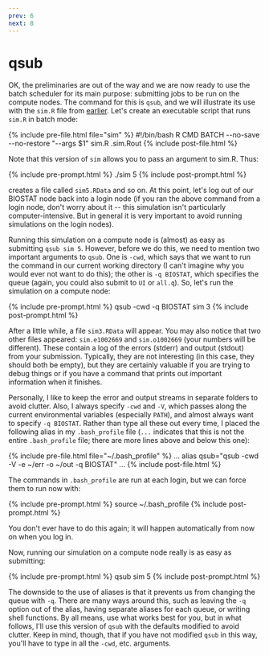 ```yaml
---
prev: 6
next: 8
---
```


# qsub

OK, the preliminaries are out of the way and we are now ready to use the batch scheduler for its main purpose: submitting jobs to be run on the compute nodes.  The command for this is `qsub`, and we will illustrate its use with the `sim.R` file from [earlier](ii.html).  Let's create an executable script that runs `sim.R` in batch mode:

{% include pre-file.html file="sim" %}
#!/bin/bash
R CMD BATCH --no-save --no-restore "--args $1" sim.R .sim.Rout
{% include post-file.html %}

Note that this version of `sim` allows you to pass an argument to sim.R.  Thus:

{% include pre-prompt.html %}
./sim 5
{% include post-prompt.html %}

creates a file called `sim5.RData` and so on.  At this point, let's log out of our BIOSTAT node back into a login node (if you ran the above command from a login node, don't worry about it -- this simulation isn't particularly computer-intensive.  But in general it is very important to avoid running simulations on the login nodes).

Running this simulation on a compute node is (almost) as easy as submitting `qsub sim 5`.  However, before we do this, we need to mention two important arguments to `qsub`.  One is `-cwd`, which says that we want to run the command in our current working directory (I can't imagine why you would ever not want to do this); the other is `-q BIOSTAT`, which specifies the queue (again, you could also submit to `UI` or `all.q`).  So, let's run the simulation on a compute node:

{% include pre-prompt.html %}
qsub -cwd -q BIOSTAT sim 3
{% include post-prompt.html %}

After a little while, a file `sim3.RData` will appear.  You may also notice that two other files appeared: `sim.e1002669` and `sim.o1002669` (your numbers will be different).  These contain a log of the errors (stderr) and output (stdout) from your submission.  Typically, they are not interesting (in this case, they should both be empty), but they are certainly valuable if you are trying to debug things or if you have a command that prints out important information when it finishes.

Personally, I like to keep the error and output streams in separate folders to avoid clutter.  Also, I always specify `-cwd` and `-V`, which passes along the current environmental variables (especially `PATH`), and almost always want to specify `-q BIOSTAT`.  Rather than type all these out every time, I placed the following alias in my `.bash_profile` file (`...` indicates that this is not the entire `.bash_profile` file; there are more lines above and below this one):

{% include pre-file.html file="~/.bash_profile" %}
...
alias qsub="qsub -cwd -V -e ~/err -o ~/out -q BIOSTAT"
...
{% include post-file.html %}

The commands in `.bash_profile` are run at each login, but we can force them to run now with:

{% include pre-prompt.html %}
source ~/.bash_profile
{% include post-prompt.html %}

You don't ever have to do this again; it will happen automatically from now on when you log in.

Now, running our simulation on a compute node really is as easy as submitting:

{% include pre-prompt.html %}
qsub sim 5
{% include post-prompt.html %}

The downside to the use of aliases is that it prevents us from changing the queue with `-q`.  There are many ways around this, such as leaving the `-q` option out of the alias, having separate aliases for each queue, or writing shell functions.  By all means, use what works best for you, but in what follows, I'll use this version of `qsub` with the defaults modified to avoid clutter.  Keep in mind, though, that if you have not modified `qsub` in this way, you'll have to type in all the `-cwd`, etc. arguments.

